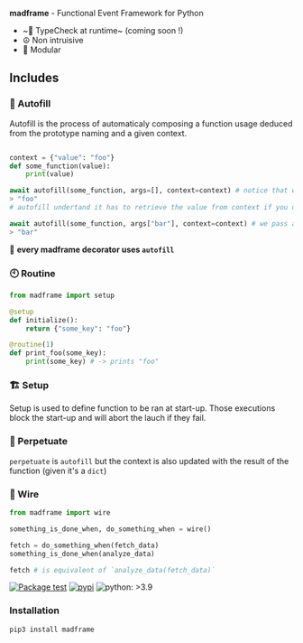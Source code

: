 **madframe** - Functional Event Framework for Python
- ~💢 TypeCheck at runtime~ (coming soon !)
- ☮️ Non intruisive
- 💪 Modular

## Includes

### 🤖 Autofill

Autofill is the process of automaticaly composing a function usage deduced from the prototype naming and a given context.

```python

context = {"value": "foo"}
def some_function(value):
    print(value)

await autofill(some_function, args=[], context=context) # notice that we don't pass any argument
> "foo"
# autofill undertand it has to retrieve the value from context if you don't specify it

await autofill(some_function, args["bar"], context=context) # we pass an argument
> "bar"
```
💁 **every madframe decorator uses `autofill`**
  
### 🕙 Routine
  
```python
from madframe import setup

@setup
def initialize():
    return {"some_key": "foo"}

@routine(1)
def print_foo(some_key):
    print(some_key) # -> prints "foo"
```

### 🏗️ Setup

Setup is used to define function to be ran at start-up. Those executions block the start-up and will abort the lauch if they fail.

### 📝 Perpetuate

`perpetuate` is `autofill` but the context is also updated with the result of the function (given it's a `dict`)

### 🚩 Wire

```python
from madframe import wire

something_is_done_when, do_something_when = wire()

fetch = do_something_when(fetch_data)
something_is_done_when(analyze_data)

fetch # is equivalent of `analyze_data(fetch_data)`
```

[![Package test](https://github.com/6r17/madframe/actions/workflows/test.yml/badge.svg)](https://github.com/6r17/madframe/actions/workflows/test.yml)
[![pypi](https://img.shields.io/pypi/v/madframe)](https://pypi.org/project/madframe/)
![python: >3.9](https://img.shields.io/badge/python-%3E3.9-informational)

### Installation

```bash
pip3 install madframe
```
